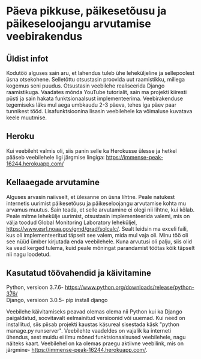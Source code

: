 # Päeva pikkuse, päikesetõusu ja päikeseloojangu arvutamise veebirakendus

## Üldist infot

Kodutöö alguses sain aru, et lahendus tuleb ühe leheküljeline ja sellepoolest üsna otsekohene. Selletõttu otsustasin proovida uut raamistikku, millega kogemus seni puudus. Otsustasin veebilehe realiseerida Django raamistikuga. Vaadates mõnda YouTube tutorialit, sain ma projekti kiiresti püsti ja sain hakata funktsionaalsust implementeerima. Veebirakenduse tegemiseks läks mul aega umbkaudu 2-3 päeva, tehes iga päev paar tunnikest tööd. Lisafunktsioonina lisasin veebilehele ka võimaluse kuvatava keele muutmise.


## Heroku
Kui veebileht valmis oli, siis panin selle ka Herokusse ülesse ja hetkel pääseb veebilehele ligi järgmise lingiga: https://immense-peak-16244.herokuapp.com/ 


## Kellaaegade arvutamine
Alguses arvasin naiivselt, et ülesanne on üsna lihtne. Peale natukest internetis uurimist päikesetõusu ja päikeseloojangu arvutamise kohta mu arvamus muutus. Sain teada, et selle arvutamine ei olegi nii lihtne, kui kõlab. Peale mitme lehekülje uurimist, otsustasin implementeerida valemi, mis on välja toodud Global Monitoring Laboratory leheküljel, https://www.esrl.noaa.gov/gmd/grad/solcalc/. Sealt leidsin ma exceli faili, kus oli implementeeritud täpselt see valem, mida mul vaja oli. Minu töö oli see nüüd ümber kirjutada enda veebilehele. Kuna arvutusi oli palju, siis olid ka vead kerged tulema, kuid peale mõningat parandamist töötas kõik täpselt nii nagu loodetud.


## Kasutatud töövahendid ja käivitamine
Python, versioon 3.7.6- https://www.python.org/downloads/release/python-376/   
Django, versioon 3.0.5- pip install django

Veebilehe käivitamiseks peavad olemas olema nii Python kui ka Django paigaldatud, soovitavalt eelmainitud versioonid või uuemad. Kui need on installitud, siis piisab projekti kaustas käsureal sisestada käsk "python manage.py runserver". Veebilehte vaadeldes on vajalik ka interneti ühendus, sest muidu ei ilmu mõned funktsionaalsused veebilehele, nagu näiteks kaart. Veebilehel on ka olemas praegu aktiivne veebilink, mis on järgmine- https://immense-peak-16244.herokuapp.com/.
